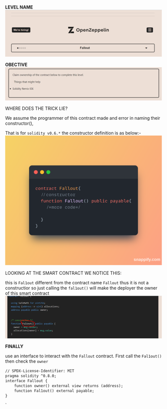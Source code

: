 **LEVEL NAME**
![img.png](images/img.png)

**OBECTIVE**
![img_1.png](images/img_1.png)

WHERE DOES THE TRICK LIE?

We assume the programmer of this contract made and error in naming their constructor(),

That is for `solidity v0.6.*` the constructor definition is as below:-
![img_2.png](images/img_2.png)

LOOKING AT THE SMART CONTRACT WE NOTICE THIS:

this is `Fal1out` different from the contract name `Fallout` 
thus it is not a constructior so just calling the `fal1out()` will make the deployer the owner of this smart contract
![img_3.png](images/img_3.png)


**FINALLY**

use an interface to interact with the `Fallout` contract.
First call the `Fal1out()` then check the `owner`

    // SPDX-License-Identifier: MIT
    pragma solidity ^0.8.0;
    interface Fallout {
        function owner() external view returns (address);
        function Fal1out() external payable;
    }

`


